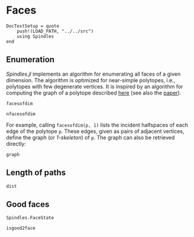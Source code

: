# Faces

```@meta
DocTestSetup = quote
    push!(LOAD_PATH, "../../src")
    using Spindles
end
```

## Enumeration
*Spindles.jl* implements an algorithm for enumerating all faces of a given dimension. The algorithm 
is optimized for near-simple polytopes, i.e., polytopes with few degenerate vertices. It is inspired
by an algorithm for computing the graph of a polytope described [here](https://sites.google.com/site/christopheweibel/research/hirsch-conjecture) (see also the [paper](https://arxiv.org/pdf/1202.4701)).

```@docs
facesofdim
```

```@docs
nfacesofdim
```

For example, calling `facesofdim(p, 1)` lists the incident halfspaces of each edge of the polytope `p`.
These edges, given as pairs of adjacent vertices, define the graph (or *1-skeleton*) of `p`. The graph
can also be retrieved directly:

```@docs
graph
```

## Length of paths

```@docs
dist
```
## Good faces

```@docs
Spindles.FaceState
```

```@docs
isgood2face
```

